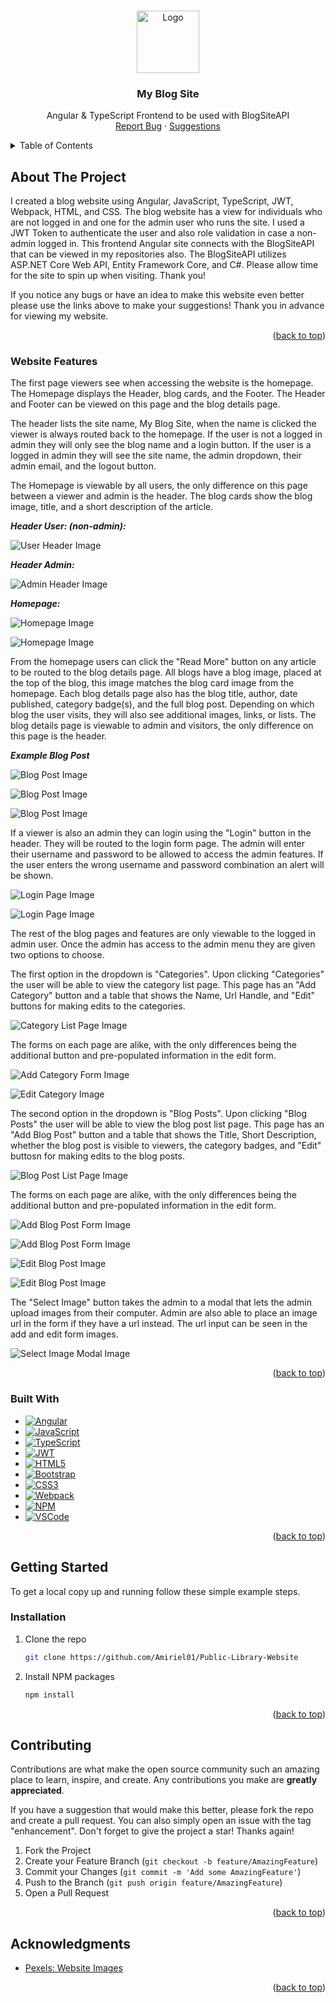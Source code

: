 <a name="readme-top"></a>

<br />
<div align="center">
  <img src="/READMEImages/logo.PNG" alt="Logo" width="100" height="100">
<h3 align="center">My Blog Site</h3>

  <p align="center">
    Angular & TypeScript Frontend to be used with BlogSiteAPI
    <br />
<!--     <a href="https://blogsite-8fced.web.app/" target="_blank">View Demo</a>
    · -->
    <a href="https://github.com/Amiriel01/BlogSiteUI/issues" target="_blank">Report Bug</a>
    ·
    <a href="https://github.com/Amiriel01/BlogSiteUI/issues" target="_blank">Suggestions</a>
  </p>
</div>

<details>
  <summary>Table of Contents</summary>
  <ol>
    <li>
      <a href="#about-the-project">About The Project</a>
      <ul>
        <li><a href="#website-features">Website Features</a></li>
      </ul>
      <ul>
        <li><a href="#built-with">Built With</a></li>
      </ul>
    </li>
    <li>
      <a href="#getting-started">Getting Started</a>
      <ul>
        <li><a href="#installation">Installation</a></li>
      </ul>
    </li>
    <li><a href="#contributing">Contributing</a></li>
    <li><a href="#acknowledgments">Acknowledgments</a></li>
  </ol>
</details>

## About The Project

I created a blog website using Angular, JavaScript, TypeScript, JWT, Webpack, HTML, and CSS. The blog website has a view for individuals who are not logged in and one for the admin user who runs the site. I used a JWT Token to authenticate the user and also role validation in case a non-admin logged in. This frontend Angular site connects with the BlogSiteAPI that can be viewed in my repositories also. The BlogSiteAPI utilizes ASP.NET Core Web API, Entity Framework Core, and C#. Please allow time for the site to spin up when visiting. Thank you!

If you notice any bugs or have an idea to make this website even better please use the links above to make your suggestions! Thank you in advance for viewing my website. 

<p align="right">(<a href="#readme-top">back to top</a>)</p>

### Website Features

The first page viewers see when accessing the website is the homepage. The Homepage displays the Header, blog cards, and the Footer. The Header and Footer can be viewed on this page and the blog details page. 

The header lists the site name, My Blog Site, when the name is clicked the viewer is always routed back to the homepage. If the user is not a logged in admin they will only see the blog name and a login button. If the user is a logged in admin they will see the site name, the admin dropdown, their admin email, and the logout button.

The Homepage is viewable by all users, the only difference on this page between a viewer and admin is the header. The blog cards show the blog image, title, and a short description of the article.

***Header User: (non-admin):***

![User Header Image](READMEImages/headernotloggedin.PNG)

***Header Admin:***

![Admin Header Image](READMEImages/headerloggedin.PNG)

***Homepage:***

![Homepage Image](READMEImages/homepage1.PNG)

![Homepage Image](READMEImages/homepage2.PNG)

From the homepage users can click the "Read More" button on any article to be routed to the blog details page. All blogs have a blog image, placed at the top of the blog, this image matches the blog card image from the homepage. Each blog details page also has the blog title, author, date published, category badge(s), and the full blog post. Depending on which blog the user visits, they will also see additional images, links, or lists. The blog details page is viewable to admin and visitors, the only difference on this page is the header.

***Example Blog Post***

![Blog Post Image](READMEImages/blog1.PNG)

![Blog Post Image](READMEImages/blog2.PNG)

![Blog Post Image](READMEImages/blog3.PNG)

If a viewer is also an admin they can login using the "Login" button in the header. They will be routed to the login form page. The admin will enter their username and password to be allowed to access the admin features. If the user enters the wrong username and password combination an alert will be shown.

![Login Page Image](READMEImages/login.PNG)

![Login Page Image](READMEImages/loginincorrect.PNG)

 The rest of the blog pages and features are only viewable to the logged in admin user. Once the admin has access to the admin menu they are given two options to choose. 
 
The first option in the dropdown is "Categories". Upon clicking "Categories" the user will be able to view the category list page. This page has an "Add Category" button and a table that shows the Name, Url Handle, and "Edit" buttons for making edits to the categories. 

 ![Category List Page Image](READMEImages/categorieslist.PNG)

The forms on each page are alike, with the only differences being the additional button and pre-populated information in the edit form.

![Add Category Form Image](READMEImages/addcategory.PNG)

![Edit Category Image](READMEImages/editcategory.PNG)

The second option in the dropdown is "Blog Posts". Upon clicking "Blog Posts" the user will be able to view the blog post list page. This page has an "Add Blog Post" button and a table that shows the Title, Short Description, whether the blog post is visible to viewers, the category badges, and "Edit" buttosn for making edits to the blog posts. 

 ![Blog Post List Page Image](READMEImages/blogpostlist.PNG)

The forms on each page are alike, with the only differences being the additional button and pre-populated information in the edit form.

![Add Blog Post Form Image](READMEImages/addblogpost1.PNG)

![Add Blog Post Form Image](READMEImages/addblogpost2.PNG)

![Edit Blog Post Image](READMEImages/editblogpost1.PNG)

![Edit Blog Post Image](READMEImages/editblogpost2.PNG)

The "Select Image" button takes the admin to a modal that lets the admin upload images from their computer. Admin are also able to place an image url in the form if they have a url instead. The url input can be seen in the add and edit form images.

![Select Image Modal Image](READMEImages/selectimage.PNG)

<p align="right">(<a href="#readme-top">back to top</a>)</p>

### Built With

* [![Angular][Angular.io]][Angular-url]
* [![JavaScript][JavaScript.io]][JavaScript-url]
* [![TypeScript][TypeScript.com]][TypeScript-url]
* [![JWT][JWT.io]][JWT-url]
* [![HTML5][HTML5.io]][HTML5-url]
* [![Bootstrap][Bootstrap.com]][Bootstrap-url]
* [![CSS3][CSS3.io]][CSS3-url]
* [![Webpack][Webpack.io]][Webpack-url]
* [![NPM][NPM.io]][NPM-url]
* [![VSCode][VSCode.com]][VSCode-url]

<p align="right">(<a href="#readme-top">back to top</a>)</p>

## Getting Started

To get a local copy up and running follow these simple example steps.

### Installation

1. Clone the repo
   ```sh
   git clone https://github.com/Amiriel01/Public-Library-Website
   ```
2. Install NPM packages
   ```sh
   npm install
   ```

<p align="right">(<a href="#readme-top">back to top</a>)</p>

## Contributing

Contributions are what make the open source community such an amazing place to learn, inspire, and create. Any contributions you make are **greatly appreciated**.

If you have a suggestion that would make this better, please fork the repo and create a pull request. You can also simply open an issue with the tag "enhancement".
Don't forget to give the project a star! Thanks again!

1. Fork the Project
2. Create your Feature Branch (`git checkout -b feature/AmazingFeature`)
3. Commit your Changes (`git commit -m 'Add some AmazingFeature'`)
4. Push to the Branch (`git push origin feature/AmazingFeature`)
5. Open a Pull Request

<p align="right">(<a href="#readme-top">back to top</a>)</p>


## Acknowledgments

* [Pexels: Website Images](https://www.pexels.com/)

<p align="right">(<a href="#readme-top">back to top</a>)</p>

[CSS3.io]: https://img.shields.io/badge/css3-%231572B6.svg?style=for-the-badge&logo=css3&logoColor=white
[CSS3-url]: https://developer.mozilla.org/en-US/docs/Web/CSS
[HTML5.io]: https://img.shields.io/badge/html5-%23E34F26.svg?style=for-the-badge&logo=html5&logoColor=white
[HTML5-url]: https://html.spec.whatwg.org/multipage/
[JavaScript.io]: https://img.shields.io/badge/javascript-%23323330.svg?style=for-the-badge&logo=javascript&logoColor=%23F7DF1E
[JavaScript-url]: https://developer.mozilla.org/en-US/docs/Web/JavaScript
[Angular.io]: https://img.shields.io/badge/Angular-DD0031?style=for-the-badge&logo=angular&logoColor=white
[Angular-url]: https://angular.io/
[Bootstrap.com]: https://img.shields.io/badge/Bootstrap-%238511FA?style=for-the-badge&logo=bootstrap&logoColor=white
[Bootstrap-url]: https://getbootstrap.com
[TypeScript.com]: https://img.shields.io/badge/typescript-%23007ACC.svg?style=for-the-badge&logo=typescript&logoColor=white
[TypeScript-url]: https://www.typescriptlang.org/
[NPM.io]: https://img.shields.io/badge/NPM-%23CB3837.svg?style=for-the-badge&logo=npm&logoColor=white
[NPM-url]: https://www.npmjs.com/
[VSCode.com]: https://img.shields.io/badge/Visual%20Studio-5C2D91.svg?style=for-the-badge&logo=visual-studio&logoColor=white
[VSCode-url]: https://code.visualstudio.com/
[JWT.io]: https://img.shields.io/badge/JWT-black?style=for-the-badge&logo=JSON%20web%20tokens
[JWT-url]: https://jwt.io/introduction
[Webpack.io]: https://img.shields.io/badge/webpack-%238DD6F9.svg?style=for-the-badge&logo=webpack&logoColor=black
[Webpack-url]: https://webpack.js.org/



